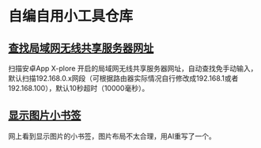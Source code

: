 # 自编自用小工具仓库
## [查找局域网无线共享服务器网址](https://github.com/gitnobodynothing/Tiny_Tools/blob/main/WebExplore.html)
扫描安卓App X-plore 开启的局域网无线共享服务器网址，自动查找免手动输入，默认扫描192.168.0.x网段（可根据路由器实际情况自行修改成192.168.1或者192.168.100），默认10秒超时（10000毫秒）。

## [显示图片小书签](https://github.com/gitnobodynothing/Tiny_Tools/blob/main/%E6%98%BE%E7%A4%BA%E5%9B%BE%E7%89%87.js)
网上看到显示图片的小书签，图片布局不太合理，用AI重写了一个。
